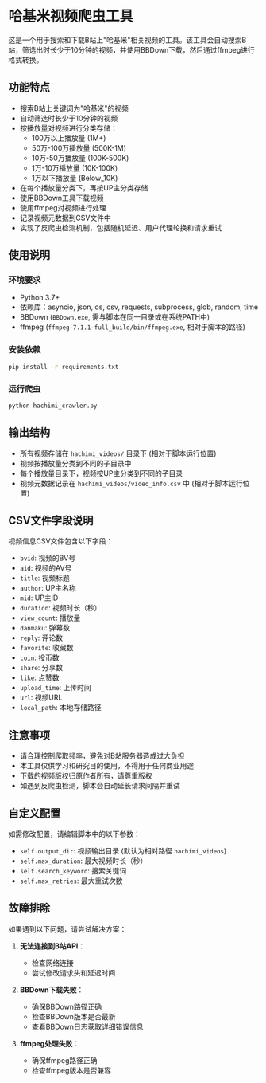 # 哈基米视频爬虫工具

这是一个用于搜索和下载B站上"哈基米"相关视频的工具。该工具会自动搜索B站，筛选出时长少于10分钟的视频，并使用BBDown下载，然后通过ffmpeg进行格式转换。

## 功能特点

- 搜索B站上关键词为"哈基米"的视频
- 自动筛选时长少于10分钟的视频
- 按播放量对视频进行分类存储：
  - 100万以上播放量 (1M+)
  - 50万-100万播放量 (500K-1M)
  - 10万-50万播放量 (100K-500K)
  - 1万-10万播放量 (10K-100K)
  - 1万以下播放量 (Below_10K)
- 在每个播放量分类下，再按UP主分类存储
- 使用BBDown工具下载视频
- 使用ffmpeg对视频进行处理
- 记录视频元数据到CSV文件中
- 实现了反爬虫检测机制，包括随机延迟、用户代理轮换和请求重试

## 使用说明

### 环境要求

- Python 3.7+
- 依赖库：asyncio, json, os, csv, requests, subprocess, glob, random, time
- BBDown (`BBDown.exe`, 需与脚本在同一目录或在系统PATH中)
- ffmpeg (`ffmpeg-7.1.1-full_build/bin/ffmpeg.exe`, 相对于脚本的路径)

### 安装依赖

```bash
pip install -r requirements.txt
```

### 运行爬虫

```bash
python hachimi_crawler.py
```

## 输出结构

- 所有视频存储在 `hachimi_videos/` 目录下 (相对于脚本运行位置)
- 视频按播放量分类到不同的子目录中
- 每个播放量目录下，视频按UP主分类到不同的子目录
- 视频元数据记录在 `hachimi_videos/video_info.csv` 中 (相对于脚本运行位置)

## CSV文件字段说明

视频信息CSV文件包含以下字段：

- `bvid`: 视频的BV号
- `aid`: 视频的AV号
- `title`: 视频标题
- `author`: UP主名称
- `mid`: UP主ID
- `duration`: 视频时长（秒）
- `view_count`: 播放量
- `danmaku`: 弹幕数
- `reply`: 评论数
- `favorite`: 收藏数
- `coin`: 投币数
- `share`: 分享数
- `like`: 点赞数
- `upload_time`: 上传时间
- `url`: 视频URL
- `local_path`: 本地存储路径

## 注意事项

- 请合理控制爬取频率，避免对B站服务器造成过大负担
- 本工具仅供学习和研究目的使用，不得用于任何商业用途
- 下载的视频版权归原作者所有，请尊重版权
- 如遇到反爬虫检测，脚本会自动延长请求间隔并重试

## 自定义配置

如需修改配置，请编辑脚本中的以下参数：

- `self.output_dir`: 视频输出目录 (默认为相对路径 `hachimi_videos`)
- `self.max_duration`: 最大视频时长（秒）
- `self.search_keyword`: 搜索关键词
- `self.max_retries`: 最大重试次数

## 故障排除

如果遇到以下问题，请尝试解决方案：

1. **无法连接到B站API**：
   - 检查网络连接
   - 尝试修改请求头和延迟时间

2. **BBDown下载失败**：
   - 确保BBDown路径正确
   - 检查BBDown版本是否最新
   - 查看BBDown日志获取详细错误信息

3. **ffmpeg处理失败**：
   - 确保ffmpeg路径正确
   - 检查ffmpeg版本是否兼容 